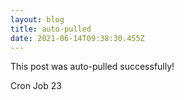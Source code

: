 ```yaml
---
layout: blog
title: auto-pulled
date: 2021-06-14T09:38:30.455Z
---
```

This post was auto-pulled successfully!

Cron Job 23